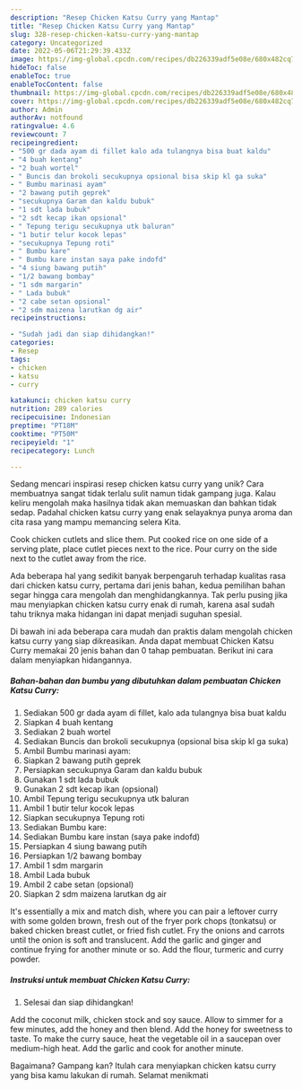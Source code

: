 ```yaml
---
description: "Resep Chicken Katsu Curry yang Mantap"
title: "Resep Chicken Katsu Curry yang Mantap"
slug: 328-resep-chicken-katsu-curry-yang-mantap
category: Uncategorized
date: 2022-05-06T21:29:39.433Z
image: https://img-global.cpcdn.com/recipes/db226339adf5e08e/680x482cq70/chicken-katsu-curry-foto-resep-utama.jpg
hideToc: false
enableToc: true
enableTocContent: false
thumbnail: https://img-global.cpcdn.com/recipes/db226339adf5e08e/680x482cq70/chicken-katsu-curry-foto-resep-utama.jpg
cover: https://img-global.cpcdn.com/recipes/db226339adf5e08e/680x482cq70/chicken-katsu-curry-foto-resep-utama.jpg
author: Admin
authorAv: notfound
ratingvalue: 4.6
reviewcount: 7
recipeingredient:
- "500 gr dada ayam di fillet kalo ada tulangnya bisa buat kaldu"
- "4 buah kentang"
- "2 buah wortel"
- " Buncis dan brokoli secukupnya opsional bisa skip kl ga suka"
- " Bumbu marinasi ayam"
- "2 bawang putih geprek"
- "secukupnya Garam dan kaldu bubuk"
- "1 sdt lada bubuk"
- "2 sdt kecap ikan opsional"
- " Tepung terigu secukupnya utk baluran"
- "1 butir telur kocok lepas"
- "secukupnya Tepung roti"
- " Bumbu kare"
- " Bumbu kare instan saya pake indofd"
- "4 siung bawang putih"
- "1/2 bawang bombay"
- "1 sdm margarin"
- " Lada bubuk"
- "2 cabe setan opsional"
- "2 sdm maizena larutkan dg air"
recipeinstructions:

- "Sudah jadi dan siap dihidangkan!"
categories:
- Resep
tags:
- chicken
- katsu
- curry

katakunci: chicken katsu curry 
nutrition: 289 calories
recipecuisine: Indonesian
preptime: "PT18M"
cooktime: "PT50M"
recipeyield: "1"
recipecategory: Lunch

---
```





Sedang mencari inspirasi resep chicken katsu curry yang unik? Cara membuatnya sangat tidak terlalu sulit namun tidak gampang juga. Kalau keliru mengolah maka hasilnya tidak akan memuaskan dan bahkan tidak sedap. Padahal chicken katsu curry yang enak selayaknya punya aroma dan cita rasa yang mampu memancing selera Kita.





Cook chicken cutlets and slice them. Put cooked rice on one side of a serving plate, place cutlet pieces next to the rice. Pour curry on the side next to the cutlet away from the rice.

Ada beberapa hal yang sedikit banyak berpengaruh terhadap kualitas rasa dari chicken katsu curry, pertama dari jenis bahan, kedua pemilihan bahan segar hingga cara mengolah dan menghidangkannya. Tak perlu pusing jika mau menyiapkan chicken katsu curry enak di rumah, karena asal sudah tahu triknya maka hidangan ini dapat menjadi suguhan spesial.






Di bawah ini ada beberapa cara mudah dan praktis dalam mengolah chicken katsu curry yang siap dikreasikan. Anda dapat membuat Chicken Katsu Curry memakai 20 jenis bahan dan 0 tahap pembuatan. Berikut ini cara dalam menyiapkan hidangannya.

<!--inarticleads1-->

##### Bahan-bahan dan bumbu yang dibutuhkan dalam pembuatan Chicken Katsu Curry:

1. Sediakan 500 gr dada ayam di fillet, kalo ada tulangnya bisa buat kaldu
1. Siapkan 4 buah kentang
1. Sediakan 2 buah wortel
1. Sediakan  Buncis dan brokoli secukupnya (opsional bisa skip kl ga suka)
1. Ambil  Bumbu marinasi ayam:
1. Siapkan 2 bawang putih geprek
1. Persiapkan secukupnya Garam dan kaldu bubuk
1. Gunakan 1 sdt lada bubuk
1. Gunakan 2 sdt kecap ikan (opsional)
1. Ambil  Tepung terigu secukupnya utk baluran
1. Ambil 1 butir telur kocok lepas
1. Siapkan secukupnya Tepung roti
1. Sediakan  Bumbu kare:
1. Sediakan  Bumbu kare instan (saya pake indofd)
1. Persiapkan 4 siung bawang putih
1. Persiapkan 1/2 bawang bombay
1. Ambil 1 sdm margarin
1. Ambil  Lada bubuk
1. Ambil 2 cabe setan (opsional)
1. Siapkan 2 sdm maizena larutkan dg air


It&#39;s essentially a mix and match dish, where you can pair a leftover curry with some golden brown, fresh out of the fryer pork chops (tonkatsu) or baked chicken breast cutlet, or fried fish cutlet. Fry the onions and carrots until the onion is soft and translucent. Add the garlic and ginger and continue frying for another minute or so. Add the flour, turmeric and curry powder. 

<!--inarticleads2-->

##### Instruksi untuk membuat Chicken Katsu Curry:


1. Selesai dan siap dihidangkan!

Add the coconut milk, chicken stock and soy sauce. Allow to simmer for a few minutes, add the honey and then blend. Add the honey for sweetness to taste. To make the curry sauce, heat the vegetable oil in a saucepan over medium-high heat. Add the garlic and cook for another minute. 

Bagaimana? Gampang kan? Itulah cara menyiapkan chicken katsu curry yang bisa kamu lakukan di rumah. Selamat menikmati
